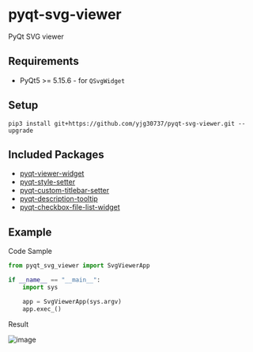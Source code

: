 # pyqt-svg-viewer
PyQt SVG viewer

## Requirements
* PyQt5 >= 5.15.6 - for `QSvgWidget`

## Setup
```pip3 install git+https://github.com/yjg30737/pyqt-svg-viewer.git --upgrade```

## Included Packages
* <a href="https://github.com/yjg30737/pyqt-viewer-widget.git">pyqt-viewer-widget</a>
* <a href="https://github.com/yjg30737/pyqt-style-setter.git">pyqt-style-setter</a>
* <a href="https://github.com/yjg30737/pyqt-custom-titlebar-setter.git">pyqt-custom-titlebar-setter</a>
* <a href="https://github.com/yjg30737/pyqt-description-tooltip.git">pyqt-description-tooltip</a>
* <a href="https://github.com/yjg30737/pyqt-checkbox-file-list-widget.git">pyqt-checkbox-file-list-widget</a>

## Example
Code Sample
```python
from pyqt_svg_viewer import SvgViewerApp

if __name__ == "__main__":
    import sys

    app = SvgViewerApp(sys.argv)
    app.exec_()
```

Result

![image](https://user-images.githubusercontent.com/55078043/161509225-e6454e84-9385-4d3b-88c5-7259050deae0.png)



